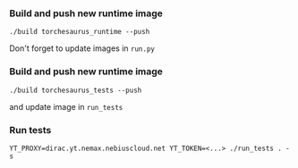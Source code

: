 ### Build and push new runtime image
```shell
./build torchesaurus_runtime --push
```
Don't forget to update images in `run.py`

### Build and push new runtime image
```shell
./build torchesaurus_tests --push
```
and update image in `run_tests`

### Run tests
```shell
YT_PROXY=dirac.yt.nemax.nebiuscloud.net YT_TOKEN=<...> ./run_tests . -s
```

